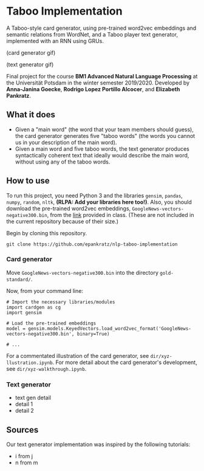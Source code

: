 # Taboo Implementation

A Taboo-style card generator, using pre-trained word2vec embeddings and semantic relations from WordNet, and a Taboo player text generator, implemented with an RNN using GRUs.

(card generator gif)

(text generator gif)

Final project for the course **BM1 Advanced Natural Language Processing** at the Universität Potsdam in the winter semester 2019/2020.
Developed by **Anna-Janina Goecke**, **Rodrigo Lopez Portillo Alcocer**, and **Elizabeth Pankratz**.


## What it does

- Given a "main word" (the word that your team members should guess), the card generator generates five "taboo words" (the words you cannot us in your description of the main word).
- Given a main word and five taboo words, the text generator produces syntactically coherent text that ideally would describe the main word, without using any of the taboo words.


## How to use

To run this project, you need Python 3 and the libraries `gensim`, `pandas`, `numpy`, `random`, `nltk`, **(RLPA: Add your libraries here too!)**.
Also, you should download the pre-trained word2vec embeddings, `GoogleNews-vectors-negative300.bin`, from the [link](https://drive.google.com/uc?id=0B7XkCwpI5KDYNlNUTTlSS21pQmM) provided in class.
(These are not included in the current repository because of their size.)

Begin by cloning this repository.

```
git clone https://github.com/epankratz/nlp-taboo-implementation
```

### Card generator

Move `GoogleNews-vectors-negative300.bin` into the directory `gold-standard/`.

Now, from your command line:

```
# Import the necessary libraries/modules
import cardgen as cg
import gensim

# Load the pre-trained embeddings
model = gensim.models.KeyedVectors.load_word2vec_format('GoogleNews-vectors-negative300.bin', binary=True)

# ...
```

For a commentated illustration of the card generator, see `dir/xyz-llustration.ipynb`.
For more detail about the card generator's development, see `dir/xyz-walkthrough.ipynb`.


### Text generator

- text gen detail
- detail 1
- detail 2


## Sources

Our text generator implementation was inspired by the following tutorials:
- i from j
- n from m
